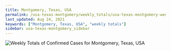 ```yaml
---
title: Montgomery, Texas, USA
permalink: /usa-texas-montgomery/weekly_totals/usa-texas-montgomery-weekly_totals.html
last_updated: Aug 24, 2021
keywords: ["Montgomery, Texas, USA", "weekly totals"]
sidebar: usa-texas-montgomery_sidebar
---
```


![Weekly Totals of Confirmed Cases for Montgomery, Texas, USA](/covid_tracker/images/graphs/usa-texas-montgomery-weekly_totals_graph.png)
